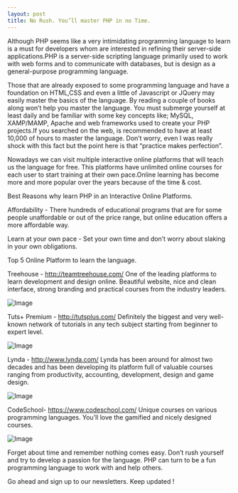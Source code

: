 ```yaml
---
layout: post
title: No Rush. You’ll master PHP in no Time.
---
```


Although PHP seems like a very intimidating programming language to learn is a must for developers whom are interested in 
refining their server-side applications.PHP is a server-side scripting language primarily used 
to work with web forms and to communicate with databases, but is design as a general-purpose programming language.

Those that are already exposed to some programming language and have a foundation on HTML,CSS and even a little of Javascript
or JQuery may easily master the basics of the language. By reading a couple of books along won’t help you master the language. 
You must submerge yourself at least daily and be familiar with some key concepts like; MySQL, XAMP/MAMP, Apache and web frameworks used to create your PHP projects.If you searched on the web, is recommended to have at least 10,000 of hours to master the language. Don’t worry, even I was really shock with this fact but the point here is that “practice makes perfection”.

Nowadays we can visit multiple interactive online platforms that will teach us the language for free. This platforms have 
unlimited online courses for each user to start training at their own pace.Online learning has become more and more popular
over the years because of the time & cost.

Best Reasons why learn PHP in an Interactive Online Platforms.

Affordability - There hundreds of educational programs that are for some people unaffordable or out of the price range,
but online education offers a more affordable way.

Learn at your own pace - Set your own time and don’t worry about slaking in your own obligations.

Top 5 Online Platform to learn the language.


Treehouse - http://teamtreehouse.com/
One of the leading platforms to learn development and design online. Beautiful website, nice and clean interface,
strong branding and practical courses from the industry leaders.

![Image](https://farm9.staticflickr.com/8689/16877687111_2870cce352_c.jpg)

Tuts+ Premium - http://tutsplus.com/
Definitely the biggest and very well-known network of tutorials in any tech subject starting from beginner to expert level.

![Image](https://farm9.staticflickr.com/8739/16852816116_d46554fa9c_c.jpg)

Lynda - http://www.lynda.com/
Lynda has been around for almost two decades and has been developing its platform full of valuable courses ranging 
from productivity, accounting, development, design and game design.

![Image](https://farm9.staticflickr.com/8712/16877689031_3e24b016fe_c.jpg)


CodeSchool- https://www.codeschool.com/
Unique courses on various programming languages. You’ll love the gamified and nicely designed courses.

![Image](https://farm8.staticflickr.com/7592/16692575429_6bd8ec57b6_c.jpg)


Forget about time and remember nothing comes easy. Don’t rush yourself and try to develop a passion for the language.
PHP can turn to be a fun programming language to work with and help others.


Go ahead and sign up to our newsletters. Keep updated !
